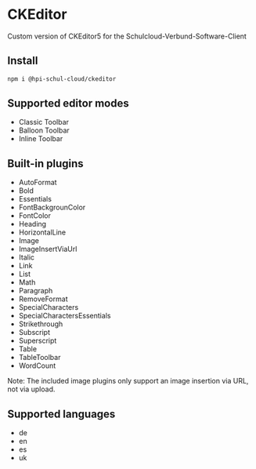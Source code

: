 # CKEditor

Custom version of CKEditor5 for the Schulcloud-Verbund-Software-Client

## Install

```sh
npm i @hpi-schul-cloud/ckeditor
```

## Supported editor modes

- Classic Toolbar
- Balloon Toolbar
- Inline Toolbar

## Built-in plugins

- AutoFormat
- Bold
- Essentials
- FontBackgrounColor
- FontColor
- Heading
- HorizontalLine
- Image
- ImageInsertViaUrl
- Italic
- Link
- List
- Math
- Paragraph
- RemoveFormat
- SpecialCharacters
- SpecialCharactersEssentials
- Strikethrough
- Subscript
- Superscript
- Table
- TableToolbar
- WordCount

Note: The included image plugins only support an image insertion via URL, not via upload.

## Supported languages

- de
- en
- es
- uk
